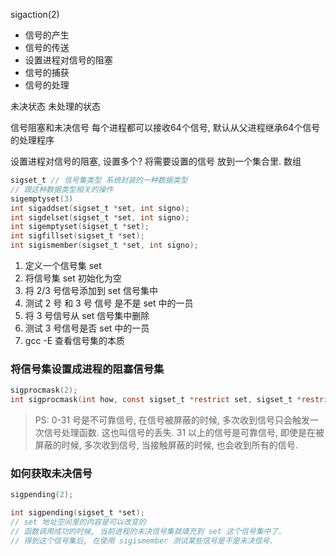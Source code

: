 sigaction(2)
- 信号的产生
- 信号的传送
- 设置进程对信号的阻塞
- 信号的捕获
- 信号的处理

未决状态 未处理的状态

信号阻塞和未决信号
每个进程都可以接收64个信号, 默认从父进程继承64个信号的处理程序

设置进程对信号的阻塞, 设置多个? 将需要设置的信号 放到一个集合里. 数组
```c
sigset_t // 信号集类型 系统封装的一种数据类型
// 跟这种数据类型相关的操作
sigemptyset(3)
int sigaddset(sigset_t *set, int signo);
int sigdelset(sigset_t *set, int signo);
int sigemptyset(sigset_t *set);
int sigfillset(sigset_t *set);
int sigismember(sigset_t *set, int signo);
```

1. 定义一个信号集 set
2. 将信号集 set 初始化为空
3. 将 2/3 号信号添加到 set 信号集中
4. 测试 2 号 和 3 号 信号 是不是 set 中的一员
5. 将 3 号信号从 set 信号集中删除
6. 测试 3 号信号是否 set 中的一员
7. gcc -E 查看信号集的本质



### 将信号集设置成进程的阻塞信号集
```c
sigprocmask(2);
int sigprocmask(int how, const sigset_t *restrict set, sigset_t *restrict oset);
```
> PS: 0-31 号是不可靠信号, 在信号被屏蔽的时候, 多次收到信号只会触发一次信号处理函数. 这也叫信号的丢失.
> 31 以上的信号是可靠信号, 即使是在被屏蔽的时候, 多次收到信号, 当接触屏蔽的时候, 也会收到所有的信号.

### 如何获取未决信号
```c
sigpending(2);

int sigpending(sigset_t *set);
// set 地址空间里的内容是可以改变的
// 函数调用成功的时候, 当前进程的未决信号集就填充到 set 这个信号集中了.
// 得到这个信号集后, 在使用 sigismember 测试某些信号是不是未决信号. 
```